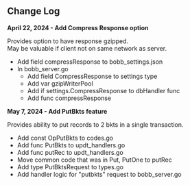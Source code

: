 ## Change Log

**April 22, 2024 - Add Compress Response option**   

Provides option to have response gzipped.  
May be valuable if client not on same network as server.  
   
* Add field compressResponse to bobb_settings.json
* In bobb_server.go
    * Add field CompressResponse to settings type
    * Add var gzipWriterPool
    * Add if settings.CompressResponse to dbHandler func
    * Add func compressResponse
  
**May 7, 2024 - Add PutBkts feature**  
  
Provides ability to put records to 2 bkts in a single transaction.  
  
* Add const OpPutBkts to codes.go
* Add func PutBkts to updt_handlers.go
* Add func putRec to updt_handlers.go
* Move common code that was in Put, PutOne to putRec
* Add type PutBktsRequest to types.go
* Add handler logic for "putbkts" request to bobb_server.go  
